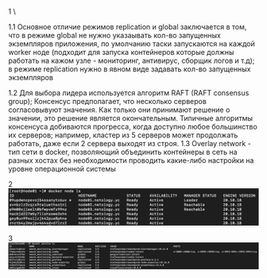 1 \

1.1 Основное отличие режимов replication и global заключается в том, что в режиме global не нужно указаывать кол-во 
запущенных экземпляров приложения, по умолчанию таски запускаются на каждой worker ноде (подходит для запуска 
контейнеров которые должны работать на кажом узле - мониторинг, антивирус, сборщик логов и т.д); в режиме replication 
нужно в явном виде задавать кол-во запущенных экземпляров

1.2 Для выбора лидера используется алгоритм RAFT (RAFT consensus group); Консенсус предполагает, что несколько серверов согласовывуют значения. Как только они принимают решение о значении, это решение является окончательным. Типичные алгоритмы консенсуса добиваются прогресса, когда доступно любое большинство их серверов; например, кластер из 5 серверов может продолжать работать, даже если 2 сервера выходят из строя.
1.3  Overlay network - тип сети в docker, позволяющий объединить контейнеры в сеть на разных хостах без необходимости проводить какие-либо настройки на уровне операционной системы

2
![](img/img1.png)

3
![](img/img2.png)
